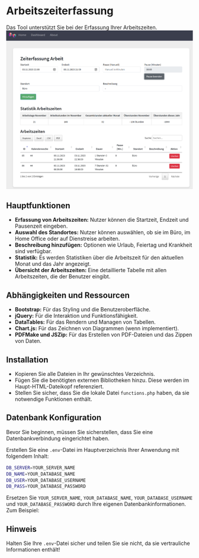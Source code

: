 # Arbeitszeiterfassung

Das Tool unterstützt Sie bei der Erfassung Ihrer Arbeitszeiten. 
![Main Screen](/assets/mainPage_Screenshot.png)

## Hauptfunktionen

- **Erfassung von Arbeitszeiten:** Nutzer können die Startzeit, Endzeit und Pausenzeit eingeben.
- **Auswahl des Standortes:** Nutzer können auswählen, ob sie im Büro, im Home Office oder auf Dienstreise arbeiten.
- **Beschreibung hinzufügen:** Optionen wie Urlaub, Feiertag und Krankheit sind verfügbar.
- **Statistik:** Es werden Statistiken über die Arbeitszeit für den aktuellen Monat und das Jahr angezeigt.
- **Übersicht der Arbeitszeiten:** Eine detaillierte Tabelle mit allen Arbeitszeiten, die der Benutzer eingibt.

## Abhängigkeiten und Ressourcen

- **Bootstrap:** Für das Styling und die Benutzeroberfläche.
- **jQuery:** Für die Interaktion und Funktionsfähigkeit.
- **DataTables:** Für das Rendern und Managen von Tabellen.
- **Chart.js:** Für das Zeichnen von Diagrammen (wenn implementiert).
- **PDFMake und JSZip:** Für das Erstellen von PDF-Dateien und das Zippen von Daten.

## Installation

- Kopieren Sie alle Dateien in Ihr gewünschtes Verzeichnis.
- Fügen Sie die benötigten externen Bibliotheken hinzu. Diese werden im Haupt-HTML-Dateikopf referenziert.
- Stellen Sie sicher, dass Sie die lokale Datei `functions.php` haben, da sie notwendige Funktionen enthält.

## Datenbank Konfiguration

Bevor Sie beginnen, müssen Sie sicherstellen, dass Sie eine Datenbankverbindung eingerichtet haben. 

Erstellen Sie eine `.env`-Datei im Hauptverzeichnis Ihrer Anwendung mit folgendem Inhalt:

```bash
DB_SERVER=YOUR_SERVER_NAME
DB_NAME=YOUR_DATABASE_NAME
DB_USER=YOUR_DATABASE_USERNAME
DB_PASS=YOUR_DATABASE_PASSWORD
``` 


Ersetzen Sie `YOUR_SERVER_NAME`, `YOUR_DATABASE_NAME`, `YOUR_DATABASE_USERNAME` und `YOUR_DATABASE_PASSWORD` durch Ihre eigenen Datenbankinformationen. Zum Beispiel:

## Hinweis

Halten Sie Ihre `.env`-Datei sicher und teilen Sie sie nicht, da sie vertrauliche Informationen enthält!

